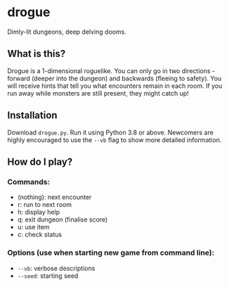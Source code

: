 # drogue
Dimly-lit dungeons, deep delving dooms.

## What is this?
Drogue is a 1-dimensional roguelike. You can only go in two directions - forward (deeper into the dungeon) and backwards (fleeing to safety). You will receive hints that tell you what encounters remain in each room. If you run away while monsters are still present, they might catch up!

## Installation
Download `drogue.py`. Run it using Python 3.8 or above. Newcomers are highly encouraged to use the `--vb` flag to show more detailed information.

## How do I play?
### Commands:
* (nothing): next encounter
* r: run to next room
* h: display help
* q: exit dungeon (finalise score)
* u: use item
* c: check status

### Options (use when starting new game from command line):
* `--vb`: verbose descriptions
* `--seed`: starting seed
